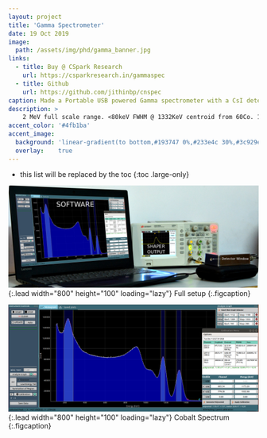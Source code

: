 ```yaml
---
layout: project
title: 'Gamma Spectrometer'
date: 19 Oct 2019
image:  
  path: /assets/img/phd/gamma_banner.jpg
links:
  - title: Buy @ CSpark Research
    url: https://csparkresearch.in/gammaspec
  - title: Github
    url: https://github.com/jithinbp/cnspec
caption: Made a Portable USB powered Gamma spectrometer with a CsI detector
description: >
    2 MeV full scale range. <80keV FWHM @ 1332KeV centroid from 60Co. 1024 bin MCA integrated. Fully USB powered unit. 16 million counts per channel. Monitoring output for shaping amplifier. Fully featured Python software supplied open-source
accent_color: '#4fb1ba'
accent_image:
  background: 'linear-gradient(to bottom,#193747 0%,#233e4c 30%,#3c929e 50%,#d5d5d4 70%,#cdccc8 100%)'
  overlay:    true
---
```


* this list will be replaced by the toc
{:toc .large-only}

![Full-width image](/assets/img/phd/gamma_cover.jpg){:.lead width="800" height="100" loading="lazy"}
Full setup
{:.figcaption}

![Full-width image](/assets/img/phd/gamma_spectrum.png){:.lead width="800" height="100" loading="lazy"}
Cobalt Spectrum
{:.figcaption}
